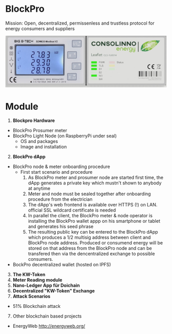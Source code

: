 # BlockPro
Mission: Open, decentralized, permissenless and trustless protocol for energy consumers and suppliers

![Consollino Prosumer Node](./Consollino.png)

# Module
1. **Blockpro Hardware**
  - BlockPro Prosumer meter
  - BlockPro Light Node (on RaspberryPi under seal)
    - OS and packages
    - Image and installation
2. **BlockPro dApp**
  - BlockPro node & meter onboarding procedure
    - First start scenario and procedure
      1. As BlockPro meter and prosumer node are started first time, the dApp generates a private key which mustn't shown to anybody at anytime
      2. Meter and node must be sealed together after onboarding procedure from the electrician
      3. The dApp's web frontend is available over HTTPS (!) on LAN. official SSL wildcard certificate is needed
      4. In parallel the client, the BlockPro meter & node operator is installing the BlockPro wallet appp on his smartphone or tablet and generates his seed phrase
      5. The resulting public key can be entered to the BlockPro dApp which produces a 1/2 multisig address between client and BlockPro node address. Produced or consumend energy will be stored on that address from the BlockPro node and can be transfered then via the dencentralized exchange to possible consumers.
  - BockPro decentralized wallet (hosted on IPFS)
3. **The KW-Token**
4. **Meter Reading module**
5. **Nano-Ledger App für Doichain**
6. **Decentralized "KW-Token" Exchange**
6. **Attack Scenarios**
  - 51% Blockchain attack
7. Other blockchain based projects
  - EnergyWeb http://energyweb.org/
